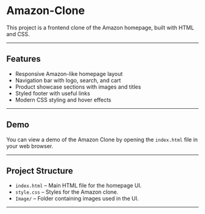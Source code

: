 # Amazon-Clone

This project is a frontend clone of the Amazon homepage, built with HTML and CSS.  

---

## Features

- Responsive Amazon-like homepage layout
- Navigation bar with logo, search, and cart
- Product showcase sections with images and titles
- Styled footer with useful links
- Modern CSS styling and hover effects

---

## Demo

You can view a demo of the Amazon Clone by opening the `index.html` file in your web browser.

---

## Project Structure

- `index.html` – Main HTML file for the homepage UI.
- `style.css` – Styles for the Amazon clone.
- `Image/` – Folder containing images used in the UI.

---

